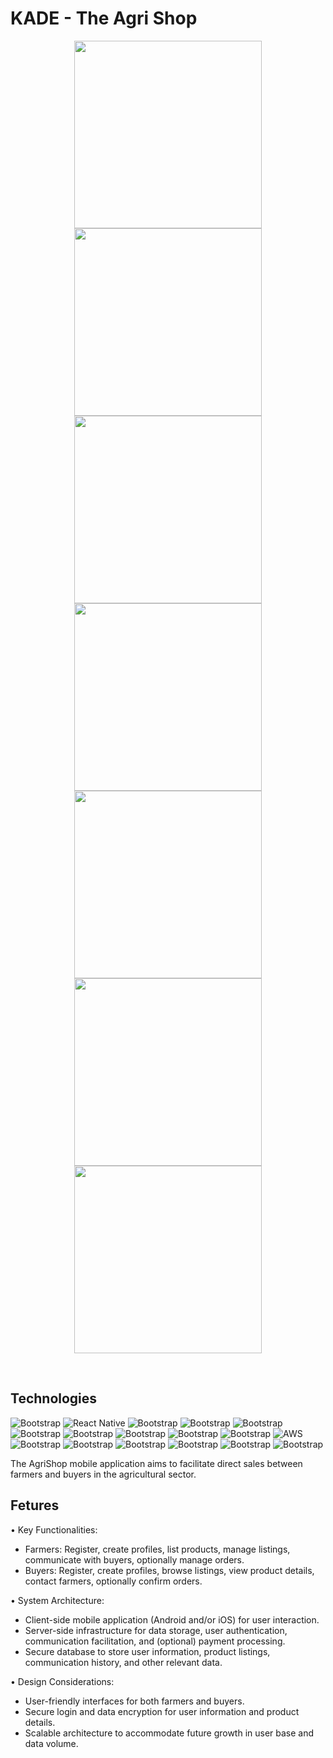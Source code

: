 # KADE - The Agri Shop
<p align="center">
  <a href="https://github.com/SankalpaHettiarachchi/">
    <img src="https://github.com/SankalpaHettiarachchi/Third-Year/blob/main/Kade/(1).jpg" height="300px">
    <img src="https://github.com/SankalpaHettiarachchi/Third-Year/blob/main/Kade/(2).jpg" height="300px">
    <img src="https://github.com/SankalpaHettiarachchi/Third-Year/blob/main/Kade/(3).jpg" height="300px">
    <img src="https://github.com/SankalpaHettiarachchi/Third-Year/blob/main/Kade/(4).jpg" height="300px">
    <img src="https://github.com/SankalpaHettiarachchi/Third-Year/blob/main/Kade/(5).jpg" height="300px">
    <img src="https://github.com/SankalpaHettiarachchi/Third-Year/blob/main/Kade/(6).jpg" height="300px">
    <img src="https://github.com/SankalpaHettiarachchi/Third-Year/blob/main/Kade/(7).jpg" height="300px">
  </a>
</p>

&nbsp;
## Technologies

![Bootstrap](https://img.shields.io/badge/-MVC%20-05122A?style=flat-square&logo=MVC&color=353535) ![React Native](https://img.shields.io/badge/React%20Native-blue?style=flat) ![Bootstrap](https://img.shields.io/badge/-OOP-05122A?style=flat-square&logo=OOP&color=353535) ![Bootstrap](https://img.shields.io/badge/-PHP-05122A?style=flat-square&logo=PHP&color=353535) ![Bootstrap](https://img.shields.io/badge/-Laravel-05122A?style=flat-square&logo=Laravel&color=353535) ![Bootstrap](https://img.shields.io/badge/-Bootstrap-05122A?style=flat-square&logo=Bootstrap&color=353535) ![Bootstrap](https://img.shields.io/badge/-JavaScript-05122A?style=flat-square&logo=JavaScript&color=353535) ![Bootstrap](https://img.shields.io/badge/-HTML-05122A?style=flat-square&logo=HTML&color=353535) ![Bootstrap](https://img.shields.io/badge/-CSS-05122A?style=flat-square&logo=CSS&color=353535) ![Bootstrap](https://img.shields.io/badge/-Cpanel-05122A?style=flat-square&logo=Cpanel&color=353535) ![AWS](https://img.shields.io/badge/AWS-gray?style=flat) ![Bootstrap](https://img.shields.io/badge/-Google%20Cloud%20Console-05122A?style=flat-square&logo=Google-Cloud-Console&color=353535) ![Bootstrap](https://img.shields.io/badge/-MySQL-05122A?style=flat-square&logo=MySQL&color=353535) ![Bootstrap](https://img.shields.io/badge/-Visual%20Studio%20Code-05122A?style=flat-square&logo=Visual-Studio-Code&color=353535) ![Bootstrap](https://img.shields.io/badge/-Xampp-05122A?style=flat-square&logo=Xampp&color=353535) ![Bootstrap](https://img.shields.io/badge/-Postman-05122A?style=flat-square&logo=Postman&color=353535) ![Bootstrap](https://img.shields.io/badge/-Canva-05122A?style=flat-square&logo=Canva&color=353535)

The AgriShop mobile application aims to facilitate direct sales between farmers and buyers in 
the agricultural sector.

## Fetures
• Key Functionalities: 
- Farmers: Register, create profiles, list products, manage listings, communicate with 
buyers, optionally manage orders. 
- Buyers: Register, create profiles, browse listings, view product details, contact farmers, 
optionally confirm orders. 

• System Architecture: 
- Client-side mobile application (Android and/or iOS) for user interaction. 
- Server-side infrastructure for data storage, user authentication, communication 
facilitation, and (optional) payment processing. 
- Secure database to store user information, product listings, communication history, and 
other relevant data. 

• Design Considerations: 
- User-friendly interfaces for both farmers and buyers. 
- Secure login and data encryption for user information and product details. 
- Scalable architecture to accommodate future growth in user base and data volume.
